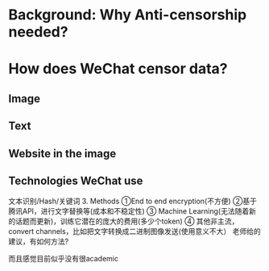 # Background: Why Anti-censorship needed? 
# How does WeChat censor data?  
## Image
## Text
## Website in the image 
## Technologies WeChat use
文本识别/Hash/关键词
3. Methods
①End to end encryption(不方便)
②基于腾讯API，进行文字替换等(成本和不稳定性)
③ Machine Learning(无法随着新的话题而更新)，训练它潜在的庞大的费用(多少个token)
④ 其他非主流，convert channels，比如把文字转换成二进制图像发送(使用意义不大）
老师给的建议，有如何方法?

而且感觉目前似乎没有很academic